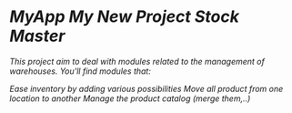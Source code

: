 <h1><b><i>MyApp
My New Project Stock Master
  </h1></b>
  This project aim to deal with modules related to the management of warehouses. You'll find modules that:

Ease inventory by adding various possibilities
Move all product from one location to another
Manage the product catalog (merge them,..)
